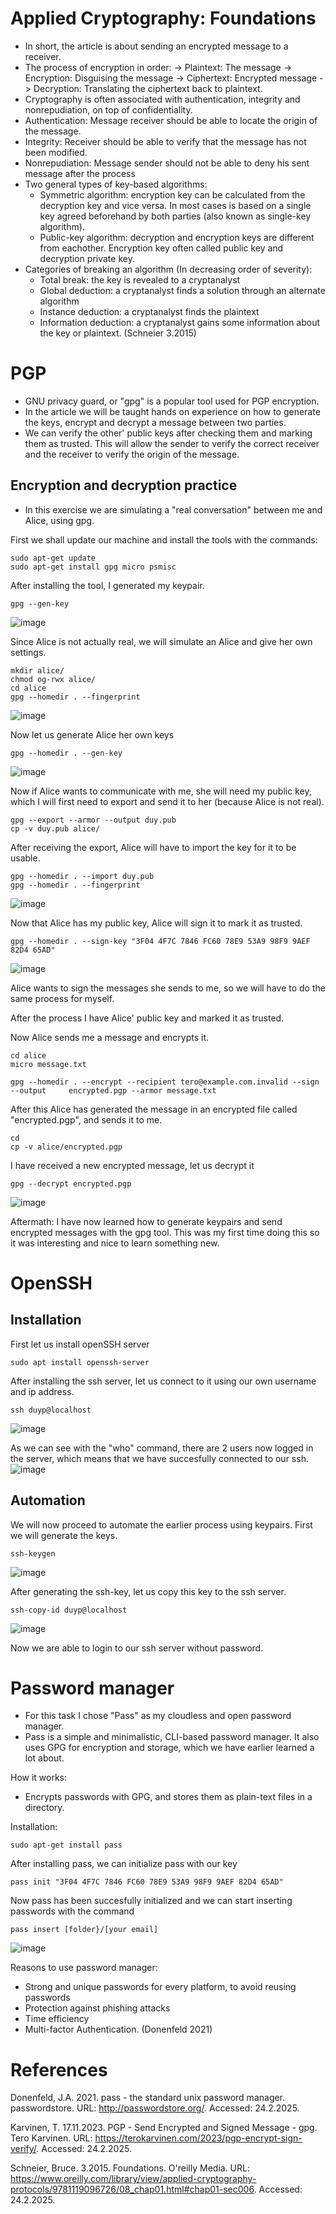 # Applied Cryptography: Foundations
- In short, the article is about sending an encrypted message to a receiver. 
- The process of encryption in order:
  -> Plaintext: The message
  -> Encryption: Disguising the message
  -> Ciphertext: Encrypted message
  -> Decryption: Translating the ciphertext back to plaintext.
- Cryptography is often associated with authentication, integrity and nonrepudiation, on top of confidentiality.
 - Authentication: Message receiver should be able to locate the origin of the message.
 - Integrity: Receiver should be able to verify that the message has not been modified.
 - Nonrepudiation: Message sender should not be able to deny his sent message after the process
- Two general types of key-based algorithms:
  - Symmetric algorithm: encryption key can be calculated from the decryption key and vice versa. In most cases is based on a single key agreed beforehand by both parties (also known as single-key algorithm). 
  - Public-key algorithm: decryption and encryption keys are different from eachother. Encryption key often called public key and decryption private key. 
- Categories of breaking an algorithm (In decreasing order of severity):
  - Total break: the key is revealed to a cryptanalyst
  - Global deduction: a cryptanalyst finds a solution through an alternate algorithm
  - Instance deduction: a cryptanalyst finds the plaintext
  - Information deduction: a cryptanalyst gains some information about the key or plaintext. (Schneier 3.2015)


# PGP
- GNU privacy guard, or "gpg" is a popular tool used for PGP encryption.
- In the article we will be taught hands on experience on how to generate the keys, encrypt and decrypt a message between two parties.
- We can verify the other' public keys after checking them and marking them as trusted. This will allow the sender to verify the correct receiver and the receiver to verify the origin of the message.

## Encryption and decryption practice

- In this exercise we are simulating a "real conversation" between me and Alice, using gpg.
  
First we shall update our machine and install the tools with the commands:

    sudo apt-get update
    sudo apt-get install gpg micro psmisc

After installing the tool, I generated my keypair.

    gpg --gen-key
![image](https://github.com/user-attachments/assets/62e128e6-06ff-47a3-bea7-f261d2de7e0e)

Since Alice is not actually real, we will simulate an Alice and give her own settings.

    mkdir alice/
    chmod og-rwx alice/
    cd alice
    gpg --homedir . --fingerprint
![image](https://github.com/user-attachments/assets/bb7dd3d7-31e2-4a5e-9d20-164428f71d00)

Now let us generate Alice her own keys

    gpg --homedir . --gen-key
![image](https://github.com/user-attachments/assets/12862c98-f7c4-4232-9b36-66aa832a99b1)

Now if Alice wants to communicate with me, she will need my public key, which I will first need to export and send it to her (because Alice is not real).

    gpg --export --armor --output duy.pub
    cp -v duy.pub alice/
    
After receiving the export, Alice will have to import the key for it to be usable.

    gpg --homedir . --import duy.pub
    gpg --homedir . --fingerprint

![image](https://github.com/user-attachments/assets/a0b73497-32d2-46d0-8e44-979ed32ac8de)

Now that Alice has my public key, Alice will sign it to mark it as trusted.

    gpg --homedir . --sign-key "3F04 4F7C 7846 FC60 78E9 53A9 98F9 9AEF 82D4 65AD"

![image](https://github.com/user-attachments/assets/bc3f5d2f-f6e2-40e2-9e04-87c6412259a3)

Alice wants to sign the messages she sends to me, so we will have to do the same process for myself.

After the process I have Alice' public key and marked it as trusted.

Now Alice sends me a message and encrypts it.

    cd alice
    micro message.txt

    gpg --homedir . --encrypt --recipient tero@example.com.invalid --sign --output     encrypted.pgp --armor message.txt

After this Alice has generated the message in an encrypted file called "encrypted.pgp", and sends it to me.

    cd
    cp -v alice/encrypted.pgp

I have received a new encrypted message, let us decrypt it 

    gpg --decrypt encrypted.pgp

![image](https://github.com/user-attachments/assets/41a413ae-6e6b-4fae-ac24-afa70e6e2d66)

Aftermath: I have now learned how to generate keypairs and send encrypted messages with the gpg tool. This was my first time doing this so it was interesting and nice to learn something new. 


# OpenSSH
## Installation
First let us install openSSH server

    sudo apt install openssh-server

After installing the ssh server, let us connect to it using our own username and ip address.

    ssh duyp@localhost
![image](https://github.com/user-attachments/assets/5c4d5e70-f8dc-4c01-ae0f-da4b6b319e72)

As we can see with the "who" command, there are 2 users now logged in the server, which means that we have succesfully connected to our ssh.
![image](https://github.com/user-attachments/assets/7921133b-4587-471a-af46-bf7a72a16689)

## Automation

We will now proceed to automate the earlier process using keypairs. First we will generate the keys.

    ssh-keygen
![image](https://github.com/user-attachments/assets/62051f06-3e48-48e0-a91e-14c4f307e9b1)

After generating the ssh-key, let us copy this key to the ssh server.

    ssh-copy-id duyp@localhost
![image](https://github.com/user-attachments/assets/60398a80-95ff-4df6-a153-eaf0c758529a)

Now we are able to login to our ssh server without password.

# Password manager
- For this task I chose "Pass" as my cloudless and open password manager.
- Pass is a simple and minimalistic, CLI-based password manager. It also uses GPG for encryption and storage, which we have earlier learned a lot about.

How it works:
- Encrypts passwords with GPG, and stores them as plain-text files in a directory.

Installation:

    sudo apt-get install pass

After installing pass, we can initialize pass with our key

    pass init "3F04 4F7C 7846 FC60 78E9 53A9 98F9 9AEF 82D4 65AD"

Now pass has been succesfully initialized and we can start inserting passwords with the command

    pass insert [folder}/[your email]

![image](https://github.com/user-attachments/assets/497aca73-4428-44e6-9299-845940e4ca7d)


Reasons to use password manager:
- Strong and unique passwords for every platform, to avoid reusing passwords
- Protection against phishing attacks
- Time efficiency
- Multi-factor Authentication. (Donenfeld 2021)


# References
Donenfeld, J.A. 2021. pass - the standard unix password manager. passwordstore. URL: http://passwordstore.org/. Accessed: 24.2.2025.

Karvinen, T. 17.11.2023. PGP - Send Encrypted and Signed Message - gpg. Tero Karvinen. URL: https://terokarvinen.com/2023/pgp-encrypt-sign-verify/. Accessed: 24.2.2025.

Schneier, Bruce. 3.2015. Foundations. O'reilly Media. URL: https://www.oreilly.com/library/view/applied-cryptography-protocols/9781119096726/08_chap01.html#chap01-sec006. Accessed: 24.2.2025.

